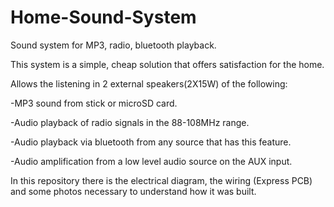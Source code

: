 # Home-Sound-System

Sound system for MP3, radio, bluetooth playback.

This system is a simple, cheap solution that offers satisfaction for the home.

Allows the listening in 2 external speakers(2X15W) of the following:

-MP3 sound from stick or microSD card.

-Audio playback of radio signals in the 88-108MHz range.

-Audio playback via bluetooth from any source that has this feature.

-Audio amplification from a low level audio source on the AUX input.

In this repository there is the electrical diagram, the wiring (Express PCB) and some photos necessary to understand how it was built.


